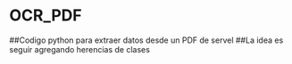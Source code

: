 # OCR_PDF
##Codigo python para extraer datos desde un PDF de servel
##La idea es seguir agregando herencias de clases


